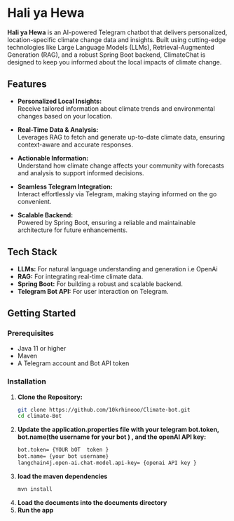 # Hali ya Hewa

**Hali ya Hewa** is an AI-powered Telegram chatbot that delivers personalized, location-specific climate change data and insights. Built using cutting-edge technologies like Large Language Models (LLMs), Retrieval-Augmented Generation (RAG), and a robust Spring Boot backend, ClimateChat is designed to keep you informed about the local impacts of climate change.

## Features

- **Personalized Local Insights:**  
  Receive tailored information about climate trends and environmental changes based on your location.
  
- **Real-Time Data & Analysis:**  
  Leverages RAG to fetch and generate up-to-date climate data, ensuring context-aware and accurate responses.
  
- **Actionable Information:**  
  Understand how climate change affects your community with forecasts and analysis to support informed decisions.
  
- **Seamless Telegram Integration:**  
  Interact effortlessly via Telegram, making staying informed on the go convenient.
  
- **Scalable Backend:**  
  Powered by Spring Boot, ensuring a reliable and maintainable architecture for future enhancements.

## Tech Stack

- **LLMs:** For natural language understanding and generation i.e OpenAi
- **RAG:** For integrating real-time climate data.
- **Spring Boot:** For building a robust and scalable backend.
- **Telegram Bot API:** For user interaction on Telegram.

## Getting Started

### Prerequisites

- Java 11 or higher
- Maven
- A Telegram account and Bot API token

### Installation

1. **Clone the Repository:**
   ```bash
   git clone https://github.com/10krhinooo/Climate-bot.git
   cd climate-Bot 

2. **Update the application.properties file with your telegram bot.token, bot.name(the username for your bot ) , and the openAI API key:**
   ````bash
   bot.token= {YOUR bOT  token }
   bot.name= {your bot username}
   langchain4j.open-ai.chat-model.api-key= {openai API key }

3. **load the maven dependencies**
   ````bash
   mvn install

   
4. **Load the documents into the documents directory**
5. **Run the app**


   
